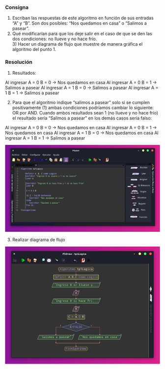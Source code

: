 ### Consigna
1) Escriban las respuestas de este algoritmo en función de sus entradas “A” y “B”. Son dos posibles: “Nos quedamos en casa” o “Salimos a pasear”.  
2) Qué modificarían para que los deje salir en el caso de que se den las dos condiciones: no llueve y no hace frío.  
3) Hacer un diagrama de flujo que muestre de manera gráfica el algoritmo del punto 1.

### Resolución

1) Resultados:

Al ingresar A = 0 B = 0 → Nos quedamos en casa
Al ingresar A = 0 B = 1 → Salimos a pasear
Al ingresar A = 1 B = 0 → Salimos a pasear
Al ingresar A = 1 B = 1 → Salimos a pasear

2) Para que el algoritmo indique “salimos a pasear” solo si se cumplen positivamente (1) ambas condiciones podríamos cambiar lo siguiente: OR por AND. Cuando ambos resultados sean 1 (no llueve y no hace frío) el resultado sería “Salimos a pasear” en los demás casos sería falso:

Al ingresar A = 0 B = 0 → Nos quedamos en casa
Al ingresar A = 0 B = 1 → Nos quedamos en casa
Al ingresar A = 1 B = 0 → Nos quedamos en casa
Al ingresar A = 1 B = 1 → Salimos a pasear

![](114-assets/psint-01.png)

3) Realizar diagrama de flujo

![](114-assets/psint-02.png)


